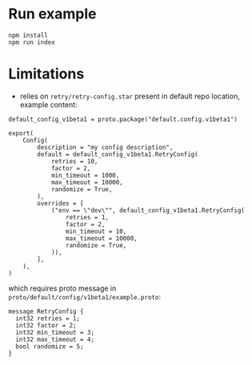 # Run example
```
npm install
npm run index
```

# Limitations
- relies on `retry/retry-config.star` present in default repo location, example content:
```
default_config_v1beta1 = proto.package("default.config.v1beta1")

export(
    Config(
        description = "my config description",
        default = default_config_v1beta1.RetryConfig(
            retries = 10,
            factor = 2,
            min_timeout = 1000,
            max_timeout = 10000,
            randomize = True,
        ),
        overrides = [
            ("env == \"dev\"", default_config_v1beta1.RetryConfig(
                retries = 1,
                factor = 2,
                min_timeout = 10,
                max_timeout = 10000,
                randomize = True,
            )),
        ],
    ),
)
```
which requires proto message in `proto/default/config/v1beta1/example.proto`:
```
message RetryConfig {
  int32 retries = 1;
  int32 factor = 2;
  int32 min_timeout = 3;
  int32 max_timeout = 4;
  bool randomize = 5;
}
```
